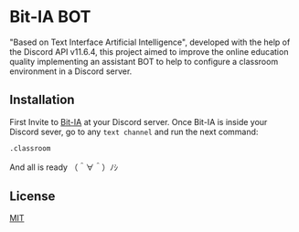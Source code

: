 # Bit-IA BOT 
"Based on Text Interface Artificial Intelligence", developed with the help of the
Discord API v11.6.4, this project aimed to improve the online education quality
implementing an assistant BOT to help to configure a classroom environment in a
Discord server.

## Installation
First Invite to [Bit-IA](https://discord.com/oauth2/authorize?client_id=904816237010354237&scope=bot&permissions=271699064) at your Discord server. Once Bit-IA is inside your Discord sever, go to any `text channel` and run the next command:

```bash
.classroom
```

And all is ready （＾∀＾）ﾉｼ
## License

[MIT](https://choosealicense.com/licenses/mit/)
